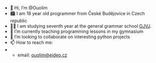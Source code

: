 - 👋 Hi, I’m @Ouolim
- 🏙️ I am 18 year old programmer from České Budějovice in Czech republic
- 👨‍🎓 I am studying seventh year at the general grammar school [GJVJ](https://gjvj.cz).
- 🌱 I’m currently teaching programming lessons in my gymnasium
- 💞️ I’m looking to collaborate on interesting python projects
- 📫 How to reach me:
- - email: ouolim@eideo.cz

<!---
Ouolim/Ouolim is a ✨ special ✨ repository because its `README.md` (this file) appears on your GitHub profile.
You can click the Preview link to take a look at your changes.
--->

      
    

    
